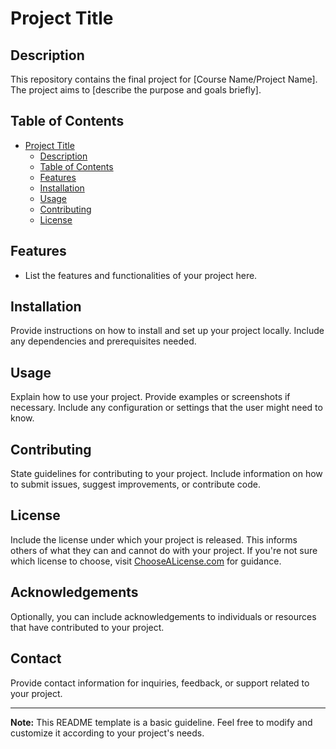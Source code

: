 # Project Title

## Description
This repository contains the final project for [Course Name/Project Name]. The project aims to [describe the purpose and goals briefly].

## Table of Contents
- [Project Title](#project-title)
  - [Description](#description)
  - [Table of Contents](#table-of-contents)
  - [Features](#features)
  - [Installation](#installation)
  - [Usage](#usage)
  - [Contributing](#contributing)
  - [License](#license)

## Features
- List the features and functionalities of your project here.

## Installation
Provide instructions on how to install and set up your project locally. Include any dependencies and prerequisites needed.

## Usage
Explain how to use your project. Provide examples or screenshots if necessary. Include any configuration or settings that the user might need to know.

## Contributing
State guidelines for contributing to your project. Include information on how to submit issues, suggest improvements, or contribute code.

## License
Include the license under which your project is released. This informs others of what they can and cannot do with your project. If you're not sure which license to choose, visit [ChooseALicense.com](https://choosealicense.com/) for guidance.

## Acknowledgements
Optionally, you can include acknowledgements to individuals or resources that have contributed to your project.

## Contact
Provide contact information for inquiries, feedback, or support related to your project.

---
**Note:** This README template is a basic guideline. Feel free to modify and customize it according to your project's needs.
